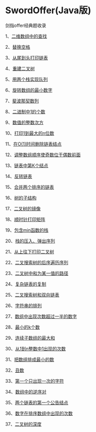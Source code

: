 # SwordOffer(Java版)
剑指offer经典题收录

1、[二维数组中的查找](./sourcecode/src/main/java/com/billkalin/sourcecode/question1/read_me.md)

2、[替换空格](./sourcecode/src/main/java/com/billkalin/sourcecode/question2/read_me.md)

3、[从尾到头打印链表](./sourcecode/src/main/java/com/billkalin/sourcecode/question3/read_me.md)

4、[重建二叉树](./sourcecode/src/main/java/com/billkalin/sourcecode/question4/read_me.md)

5、[用两个栈实现队列](./sourcecode/src/main/java/com/billkalin/sourcecode/question5/read_me.md)

6、[旋转数组的最小数字](./sourcecode/src/main/java/com/billkalin/sourcecode/question6/read_me.md)

7、[斐波那契数列](./sourcecode/src/main/java/com/billkalin/sourcecode/question7/read_me.md)

8、[二进制中1的个数](./sourcecode/src/main/java/com/billkalin/sourcecode/question8/read_me.md)

9、[数值的整数次方](./sourcecode/src/main/java/com/billkalin/sourcecode/question9/read_me.md)

10、[打印1到最大的n位数](./sourcecode/src/main/java/com/billkalin/sourcecode/question10/read_me.md)

11、[在O(1)时间删除链表结点](./sourcecode/src/main/java/com/billkalin/sourcecode/question11/read_me.md)

12、[调整数组顺序使奇数位于偶数前面](./sourcecode/src/main/java/com/billkalin/sourcecode/question12/read_me.md)

13、[链表中第K个结点](./sourcecode/src/main/java/com/billkalin/sourcecode/question13/read_me.md)

14、[反转链表](./sourcecode/src/main/java/com/billkalin/sourcecode/question14/read_me.md)

15、[合并两个排序的链表](./sourcecode/src/main/java/com/billkalin/sourcecode/question15/read_me.md)

16、[树的子结构](./sourcecode/src/main/java/com/billkalin/sourcecode/question16/read_me.md)

17、[二叉树的镜像](./sourcecode/src/main/java/com/billkalin/sourcecode/question17/read_me.md)

18、[顺时针打印矩阵](./sourcecode/src/main/java/com/billkalin/sourcecode/question18/read_me.md)

19、[包含min函数的栈](./sourcecode/src/main/java/com/billkalin/sourcecode/question19/read_me.md)

20、[栈的压入、弹出序列](./sourcecode/src/main/java/com/billkalin/sourcecode/question20/read_me.md)

21、[从上往下打印二叉树](./sourcecode/src/main/java/com/billkalin/sourcecode/question21/read_me.md)

22、[二叉搜索树的后序遍历序列](./sourcecode/src/main/java/com/billkalin/sourcecode/question22/read_me.md)

23、[二叉树中和为某一值的路径](./sourcecode/src/main/java/com/billkalin/sourcecode/question23/read_me.md)

24、[复杂链表的复制](./sourcecode/src/main/java/com/billkalin/sourcecode/question24/read_me.md)

25、[二叉搜索树和双向链表](./sourcecode/src/main/java/com/billkalin/sourcecode/question25/read_me.md)

26、[字符串的排列](./sourcecode/src/main/java/com/billkalin/sourcecode/question26/read_me.md)

27、[数组中出现次数超过一半的数字](./sourcecode/src/main/java/com/billkalin/sourcecode/question27/read_me.md)

28、[最小的k个数](./sourcecode/src/main/java/com/billkalin/sourcecode/question28/read_me.md)

29、[连续子数组的最大和](./sourcecode/src/main/java/com/billkalin/sourcecode/question29/read_me.md)

30、[从1到n整数中1出现的次数](./sourcecode/src/main/java/com/billkalin/sourcecode/question30/read_me.md)

31、[把数组排成最小的数](./sourcecode/src/main/java/com/billkalin/sourcecode/question31/read_me.md)

32、[丑数](./sourcecode/src/main/java/com/billkalin/sourcecode/question32/read_me.md)

33、[第一个只出现一次的字符](./sourcecode/src/main/java/com/billkalin/sourcecode/question33/read_me.md)

34、[数组中的逆序对](./sourcecode/src/main/java/com/billkalin/sourcecode/question34/read_me.md)

35、[两个链表的第一个公告结点](./sourcecode/src/main/java/com/billkalin/sourcecode/question35/read_me.md)

36、[数字在排序数组中出现的次数](./sourcecode/src/main/java/com/billkalin/sourcecode/question36/read_me.md)

37、[二叉树的深度](./sourcecode/src/main/java/com/billkalin/sourcecode/question37/read_me.md)
